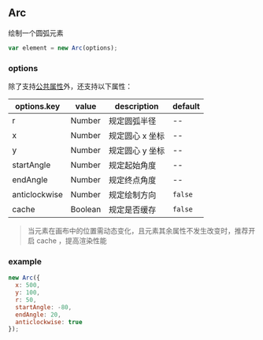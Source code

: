 ## Arc

绘制一个圆弧元素

```js
var element = new Arc(options);
```

### options

除了支持[公共属性](../Element.md)外，还支持以下属性：

| options.key   | value   | description     | default |
| ------------- | ------- | --------------- | ------- |
| r             | Number  | 规定圆弧半径    | --      |
| x             | Number  | 规定圆心 x 坐标 | --      |
| y             | Number  | 规定圆心 y 坐标 | --      |
| startAngle    | Number  | 规定起始角度    | --      |
| endAngle      | Number  | 规定终点角度    | --      |
| anticlockwise | Number  | 规定绘制方向    | `false` |
| cache         | Boolean | 规定是否缓存    | `false` |

> 当元素在画布中的位置需动态变化，且元素其余属性不发生改变时，推荐开启 cache ，提高渲染性能

### example

```js
new Arc({
  x: 500,
  y: 100,
  r: 50,
  startAngle: -80,
  endAngle: 20,
  anticlockwise: true
});
```

